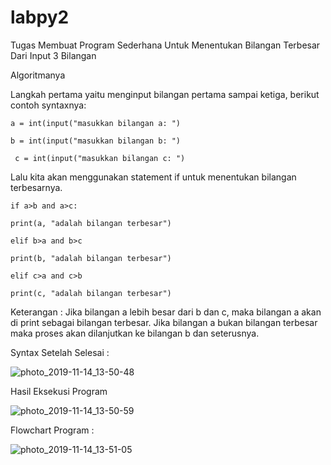 # labpy2

Tugas Membuat Program Sederhana Untuk Menentukan Bilangan Terbesar Dari Input 3 Bilangan

Algoritmanya

Langkah pertama yaitu menginput bilangan pertama sampai ketiga, berikut contoh syntaxnya:

    a = int(input("masukkan bilangan a: ")

    b = int(input("masukkan bilangan b: ")

     c = int(input("masukkan bilangan c: ")

Lalu kita akan menggunakan statement if untuk menentukan bilangan terbesarnya.

    if a>b and a>c:
    
    print(a, "adalah bilangan terbesar")
    
    elif b>a and b>c
    
    print(b, "adalah bilangan terbesar")
    
    elif c>a and c>b
   
    print(c, "adalah bilangan terbesar")

Keterangan : Jika bilangan a lebih besar dari b dan c, maka bilangan a akan di print sebagai bilangan terbesar. Jika bilangan a bukan bilangan terbesar maka proses akan dilanjutkan ke bilangan b dan seterusnya.

Syntax Setelah Selesai :

![photo_2019-11-14_13-50-48](https://user-images.githubusercontent.com/44828491/68833452-0f782c00-06e6-11ea-98e7-7e8fd6014b70.jpg)

Hasil Eksekusi Program

![photo_2019-11-14_13-50-59](https://user-images.githubusercontent.com/44828491/68833490-27e84680-06e6-11ea-8702-803f3e3f015c.jpg)

Flowchart Program :

![photo_2019-11-14_13-51-05](https://user-images.githubusercontent.com/44828491/68833513-39315300-06e6-11ea-80bc-1501388f0b4b.jpg)
